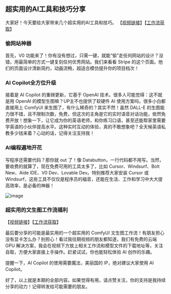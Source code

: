 ## 超实用的AI工具和技巧分享

大家好！今天要给大家带来几个超实用的AI工具和技巧。
【[视频链接](https://www.bilibili.com/video/BV1qf6wYkEKQ/)】【[工作流获取](https://gf.bilibili.com/item/detail/1107271073)】

### 偷网站神器

首先，V0 功能来了！你有没有想过，只需一键，就能“偷”走任何网站的设计？没错，用最简单的方式一键复刻任何优秀网站。我们来看看 Stripe 的这个页面。他们的页面设计清新简约，动画流畅，超适合模仿提升你的项目档次！

### AI Copilot全方位升级

接着是 AI Copilot 的重磅更新，它基于 OpenAI 技术。很多人可能觉得：这不就是用 OpenAI 的模型生图嘛？UP主不也提供了软硬件 AI 使用方案吗，很多小白都直接用上 ComfyUI 来生图了，有什么稀奇的？其实不然！虽然 DALL-E 的生图能力很不错，且不限制次数，免费，但这次的主角是它的实时语音对话功能，依然免费开放！想象一下，让它成为你的英语老师，和你练习口语，甚至还能帮家里需要学英语的小伙伴提高水平。这种实时互动的体验，真的不敢想象吧？全天候英语私教多少钱来着？心动的话，记得关注支持我！

### AI编程遍地开花

写程序还需要代码？那你就 out 了！像 Databutton，一行代码都不用写。当然，要收费的就算了，现在免费可用的工具太多了，比如 Cursor、Windsurf、Bolt New、Aide IDE、V0 Dev、Lovable Dev。特别推荐大家安装 Cursor 或 Windsurf，这些工具不仅仅是程序员的福音，还能在生活、工作和学习中大大提高效率，是必备的神器！

![image](../assets/others/23.png/23.png)

### 超实用的文生图工作流福利

【[视频链接](https://www.bilibili.com/video/BV1qf6wYkEKQ/)】【[工作流获取](https://gf.bilibili.com/item/detail/1107271073)】

最后要分享的可能是最实用的一个超实用的 ComfyUI 文生图工作流！有朋友担心没有显卡怎么办？别担心！看过我往期视频的朋友都知道，我们有免费的云端 GPU 解决方案，我会在视频下方放上相关工作流和模型文件的下载地址等，关注自取，方便大家直接上手操作。赶紧试试，你也能轻松体验 AI 创作的乐趣。

提醒一下，AI Copilot 的使用需要魔法，美丽国的 IP，绝对建议大家使用 AI Copilot。

好了，以上就是本期的全部内容。如果觉得有用，请点赞关注，你的支持是我持续分享的动力！记得转发给可能需要的朋友。
